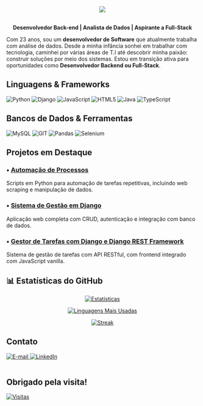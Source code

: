 <div align="center">
<img src="https://capsule-render.vercel.app/api?type=soft&theme=dark&animation=blinking&height=200&section=header&text=Arthur%20Aguiar&fontSize=90&desc=Back-end%20Software%20Developer&descSize=20&descAlignY=80" />
</div>

<br>

<div align="center"> 

**Desenvolvedor Back-end | Analista de Dados | Aspirante a Full-Stack** 

</div>

Com 23 anos, sou um **desenvolvedor de Software** que atualmente trabalha com análise de dados. Desde a minha infância sonhei em trabalhar com tecnologia, caminhei por várias áreas de T.I até descobrir minha paixão: construir soluções por meio dos sistemas. Estou em transição ativa para oportunidades como **Desenvolvedor Backend ou Full-Stack**.
<br>

## Linguagens & Frameworks

![Python](https://img.shields.io/badge/python-1E1E1E?style=for-the-badge&logo=python&logoColor=ffffff)
![Django](https://img.shields.io/badge/django-1E1E1E?style=for-the-badge&logo=django&logoColor=ffffff)
![JavaScript](https://img.shields.io/badge/javascript-1E1E1E?style=for-the-badge&logo=javascript&logoColor=ffffff)
![HTML5](https://img.shields.io/badge/HTML5-1E1E1E?style=for-the-badge&logo=html5&logoColor=ffffff)
![Java](https://img.shields.io/badge/java-1E1E1E?style=for-the-badge&logo=openjdk&logoColor=ffffff)
![TypeScript](https://img.shields.io/badge/typescript-1E1E1E?style=for-the-badge&logo=typescript&logoColor=ffffff)

## Bancos de Dados & Ferramentas

![MySQL](https://img.shields.io/badge/mysql-1E1E1E.svg?style=for-the-badge&logo=mysql&logoColor=ffffff)
![GIT](https://img.shields.io/badge/GIT-1E1E1E?style=for-the-badge&logo=git&logoColor=ffffff)
![Pandas](https://img.shields.io/badge/pandas-1E1E1E?style=for-the-badge&logo=pandas&logoColor=ffffff)
![Selenium](https://img.shields.io/badge/Selenium-1E1E1E?style=for-the-badge&logo=selenium&logoColor=ffffff)

## Projetos em Destaque

### • <a href="https://github.com/imthur/RPA-PowerBI-GESIG">Automação de Processos</a>
Scripts em Python para automação de tarefas repetitivas, incluindo web scraping e manipulação de dados.

### • <a href="https://github.com/imthur/Learning-Log" target="_blank">Sistema de Gestão em Django</a><br>
Aplicação web completa com CRUD, autenticação e integração com banco de dados.

### • <a href="https://github.com/imthur/ToDoList" target="_blank">Gestor de Tarefas com Django e Django REST Framework</a><br>
Sistema de gestão de tarefas com API RESTful, com frontend integrado com JavaScript vanilla.


## 📊 Estatísticas do GitHub

<div align="center">
  
[![Estatísticas](https://github-readme-stats.vercel.app/api?username=imthur&show_icons=true&theme=dark&bg_color=1E1E1E&title_color=ffffff&icon_color=ffffff&text_color=ffffff&hide_border=true&hide=commits&custom_title=Estatísticas+do+Perfil)](https://github.com/imthur)
  
[![Linguagens Mais Usadas](https://github-readme-stats.vercel.app/api/top-langs/?username=imthur&theme=dark&bg_color=1E1E1E&title_color=ffffff&text_color=ffffff&hide_border=true&layout=compact&langs_count=8&card_width=445)](https://github.com/imthur)

[![Streak](https://streak-stats.demolab.com?user=imthur&theme=dark&background=1E1E1E&border=1E1E1E&stroke=1E1E1E&ring=FFFFFF&fire=FFFFFF&currStreakNum=FFFFFF&sideNums=FFFFFF&currStreakLabel=FFFFFF&sideLabels=FFFFFF&dates=FFFFFF)](https://git.io/streak-stats)
</div>

## Contato

<div>
  <a href="mailto:arthuraguiardev@gmail.com">
    <img src="https://img.shields.io/badge/Gmail-1E1E1E?style=for-the-badge&logo=gmail&logoColor=white" alt="E-mail">
  </a>
  <a href="https://linkedin.com/comm/mynetwork/discovery-see-all?usecase=PEOPLE_FOLLOWS&followMember=arthuraguiar8708" target="_blank">
    <img src="https://img.shields.io/badge/-LinkedIn-1E1E1E?style=for-the-badge&logo=linkedin&logoColor=white" alt="LinkedIn">
  </a>
</div>

<br>

## Obrigado pela visita!
[![Visitas](https://komarev.com/ghpvc/?username=imthur&color=1E1E1E&style=for-the-badge&text-color=white)](https://github.com/imthur)

